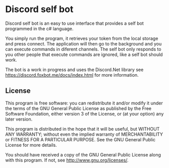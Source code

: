 # Discord self bot
Discord self bot is an easy to use interface that provides a self bot programmed in the c# language.

You simply run the program, it retrieves your token from the local storage and press connect. The application will then go to the background and you can execute commands in diferent channels. The self bot only responds to you other people that execute commands are ignored, like a self bot should work.

The bot is a work in progress and uses the Discord.Net library see https://discord.foxbot.me/docs/index.html for more information.

## License

This program is free software: you can redistribute it and/or modify
it under the terms of the GNU General Public License as published by
the Free Software Foundation, either version 3 of the License, or
(at your option) any later version.

This program is distributed in the hope that it will be useful,
but WITHOUT ANY WARRANTY; without even the implied warranty of
MERCHANTABILITY or FITNESS FOR A PARTICULAR PURPOSE.  See the
GNU General Public License for more details.

You should have received a copy of the GNU General Public License
along with this program.  If not, see <http://www.gnu.org/licenses/>.
